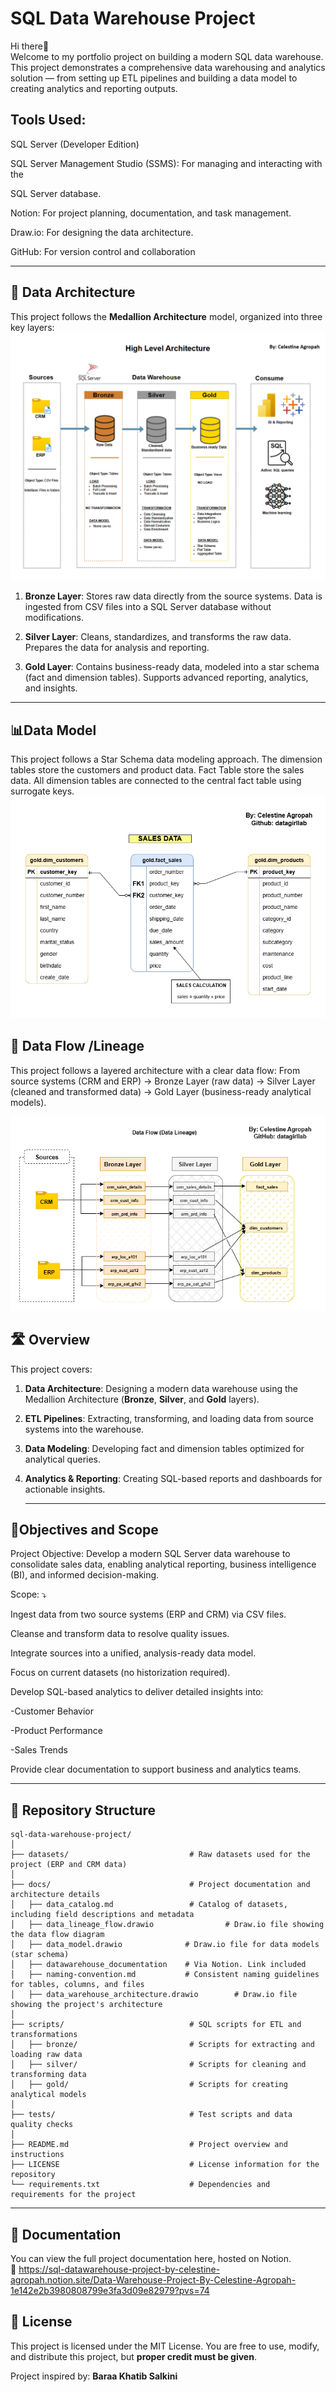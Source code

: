 # SQL Data Warehouse Project

Hi there👋  
Welcome to my portfolio project on building a modern SQL data warehouse. This project demonstrates a comprehensive data warehousing and analytics solution — from setting up ETL pipelines and building a data model to creating analytics and reporting outputs.

## Tools Used:

SQL Server (Developer Edition)

SQL Server Management Studio (SSMS): For managing and interacting with the 

SQL Server database.

Notion: For project planning, documentation, and task management.

Draw.io: For designing the data architecture.

GitHub: For version control and collaboration   


---

## 🚧 Data Architecture

This project follows the **Medallion Architecture** model, organized into three key layers:
![Data Architecture](docs/data_warehouse_architecture.png)


1. **Bronze Layer**: Stores raw data directly from the source systems. Data is ingested from CSV files into a SQL Server database without modifications.

2. **Silver Layer**: Cleans, standardizes, and transforms the raw data. Prepares the data for analysis and reporting.

3. **Gold Layer**: Contains business-ready data, modeled into a star schema (fact and dimension tables). Supports advanced reporting, analytics, and insights.

---

## 📊Data Model
This project follows a Star Schema data modeling approach. The dimension tables store the customers and product data. Fact Table store the sales data. All dimension tables are connected to the central fact table using surrogate keys.
![Star Schema Diagram](docs/data_model)

## 🔄 Data Flow /Lineage

This project follows a layered architecture with a clear data flow:
From source systems (CRM and ERP) → Bronze Layer (raw data) → Silver Layer (cleaned and transformed data) → Gold Layer (business-ready analytical models).

![Data Flow Diagram](docs/data_lineage_flow.drawio.png)



## 🛣️ Overview

This project covers:

1. **Data Architecture**: Designing a modern data warehouse using the Medallion Architecture (**Bronze**, **Silver**, and **Gold** layers).
2. **ETL Pipelines**: Extracting, transforming, and loading data from source systems into the warehouse.
3. **Data Modeling**: Developing fact and dimension tables optimized for analytical queries.
4. **Analytics & Reporting**: Creating SQL-based reports and dashboards for actionable insights.

   ---
## 🎯Objectives and Scope

Project Objective:
Develop a modern SQL Server data warehouse to consolidate sales data, enabling analytical reporting, business intelligence (BI), and informed decision-making.

Scope: ⤵️

Ingest data from two source systems (ERP and CRM) via CSV files.

Cleanse and transform data to resolve quality issues.

Integrate sources into a unified, analysis-ready data model.

Focus on current datasets (no historization required).

Develop SQL-based analytics to deliver detailed insights into:

-Customer Behavior

-Product Performance

-Sales Trends

Provide clear documentation to support business and analytics teams.

---
## 📂 Repository Structure

```
sql-data-warehouse-project/
│
├── datasets/                           # Raw datasets used for the project (ERP and CRM data)
│
├── docs/                               # Project documentation and architecture details
│   ├── data_catalog.md                 # Catalog of datasets, including field descriptions and metadata
│   ├── data_lineage_flow.drawio                # Draw.io file showing the data flow diagram
│   ├── data_model.drawio              # Draw.io file for data models (star schema)
│   ├── datawarehouse_documentation    # Via Notion. Link included
│   ├── naming-convention.md           # Consistent naming guidelines for tables, columns, and files
│   ├── data_warehouse_architecture.drawio        # Draw.io file showing the project's architecture
│
├── scripts/                            # SQL scripts for ETL and transformations
│   ├── bronze/                         # Scripts for extracting and loading raw data
│   ├── silver/                         # Scripts for cleaning and transforming data
│   ├── gold/                           # Scripts for creating analytical models
│
├── tests/                              # Test scripts and data quality checks
│
├── README.md                           # Project overview and instructions
├── LICENSE                             # License information for the repository               
└── requirements.txt                    # Dependencies and requirements for the project
```
---


## 📄 Documentation

You can view the full project documentation here, hosted on Notion. <br>
🔗 https://sql-datawarehouse-project-by-celestine-agropah.notion.site/Data-Warehouse-Project-By-Celestine-Agropah-1e142e2b3980808799e3fa3d09e82979?pvs=74


## 📜 **License**

This project is licensed under the MIT License.
You are free to use, modify, and distribute this project, but **proper credit must be given**.

Project inspired by: **Baraa Khatib Salkini** 
